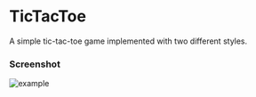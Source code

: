 # TicTacToe

A simple tic-tac-toe game implemented with two different styles.

### Screenshot

![example](https://github.com/shrimp509/terminal-games/blob/main/screenshots/tictactoe-example.png)



